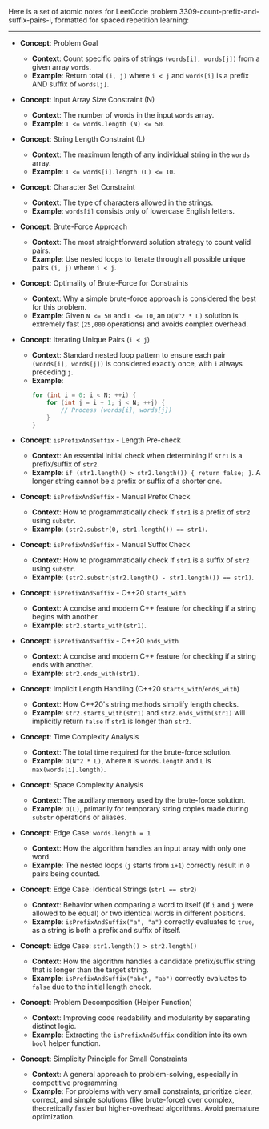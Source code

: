 Here is a set of atomic notes for LeetCode problem 3309-count-prefix-and-suffix-pairs-i, formatted for spaced repetition learning:

---

-   **Concept**: Problem Goal
    -   **Context**: Count specific pairs of strings `(words[i], words[j])` from a given array `words`.
    -   **Example**: Return total `(i, j)` where `i < j` and `words[i]` is a prefix AND suffix of `words[j]`.

-   **Concept**: Input Array Size Constraint (N)
    -   **Context**: The number of words in the input `words` array.
    -   **Example**: `1 <= words.length (N) <= 50`.

-   **Concept**: String Length Constraint (L)
    -   **Context**: The maximum length of any individual string in the `words` array.
    -   **Example**: `1 <= words[i].length (L) <= 10`.

-   **Concept**: Character Set Constraint
    -   **Context**: The type of characters allowed in the strings.
    -   **Example**: `words[i]` consists only of lowercase English letters.

-   **Concept**: Brute-Force Approach
    -   **Context**: The most straightforward solution strategy to count valid pairs.
    -   **Example**: Use nested loops to iterate through all possible unique pairs `(i, j)` where `i < j`.

-   **Concept**: Optimality of Brute-Force for Constraints
    -   **Context**: Why a simple brute-force approach is considered the best for this problem.
    -   **Example**: Given `N <= 50` and `L <= 10`, an `O(N^2 * L)` solution is extremely fast (`25,000` operations) and avoids complex overhead.

-   **Concept**: Iterating Unique Pairs (`i < j`)
    -   **Context**: Standard nested loop pattern to ensure each pair `(words[i], words[j])` is considered exactly once, with `i` always preceding `j`.
    -   **Example**:
        ```cpp
        for (int i = 0; i < N; ++i) {
            for (int j = i + 1; j < N; ++j) {
                // Process (words[i], words[j])
            }
        }
        ```

-   **Concept**: `isPrefixAndSuffix` - Length Pre-check
    -   **Context**: An essential initial check when determining if `str1` is a prefix/suffix of `str2`.
    -   **Example**: `if (str1.length() > str2.length()) { return false; }`. A longer string cannot be a prefix or suffix of a shorter one.

-   **Concept**: `isPrefixAndSuffix` - Manual Prefix Check
    -   **Context**: How to programmatically check if `str1` is a prefix of `str2` using `substr`.
    -   **Example**: `(str2.substr(0, str1.length()) == str1)`.

-   **Concept**: `isPrefixAndSuffix` - Manual Suffix Check
    -   **Context**: How to programmatically check if `str1` is a suffix of `str2` using `substr`.
    -   **Example**: `(str2.substr(str2.length() - str1.length()) == str1)`.

-   **Concept**: `isPrefixAndSuffix` - C++20 `starts_with`
    -   **Context**: A concise and modern C++ feature for checking if a string begins with another.
    -   **Example**: `str2.starts_with(str1)`.

-   **Concept**: `isPrefixAndSuffix` - C++20 `ends_with`
    -   **Context**: A concise and modern C++ feature for checking if a string ends with another.
    -   **Example**: `str2.ends_with(str1)`.

-   **Concept**: Implicit Length Handling (C++20 `starts_with`/`ends_with`)
    -   **Context**: How C++20's string methods simplify length checks.
    -   **Example**: `str2.starts_with(str1)` and `str2.ends_with(str1)` will implicitly return `false` if `str1` is longer than `str2`.

-   **Concept**: Time Complexity Analysis
    -   **Context**: The total time required for the brute-force solution.
    -   **Example**: `O(N^2 * L)`, where `N` is `words.length` and `L` is `max(words[i].length)`.

-   **Concept**: Space Complexity Analysis
    -   **Context**: The auxiliary memory used by the brute-force solution.
    -   **Example**: `O(L)`, primarily for temporary string copies made during `substr` operations or aliases.

-   **Concept**: Edge Case: `words.length = 1`
    -   **Context**: How the algorithm handles an input array with only one word.
    -   **Example**: The nested loops (`j` starts from `i+1`) correctly result in `0` pairs being counted.

-   **Concept**: Edge Case: Identical Strings (`str1 == str2`)
    -   **Context**: Behavior when comparing a word to itself (if `i` and `j` were allowed to be equal) or two identical words in different positions.
    -   **Example**: `isPrefixAndSuffix("a", "a")` correctly evaluates to `true`, as a string is both a prefix and suffix of itself.

-   **Concept**: Edge Case: `str1.length() > str2.length()`
    -   **Context**: How the algorithm handles a candidate prefix/suffix string that is longer than the target string.
    -   **Example**: `isPrefixAndSuffix("abc", "ab")` correctly evaluates to `false` due to the initial length check.

-   **Concept**: Problem Decomposition (Helper Function)
    -   **Context**: Improving code readability and modularity by separating distinct logic.
    -   **Example**: Extracting the `isPrefixAndSuffix` condition into its own `bool` helper function.

-   **Concept**: Simplicity Principle for Small Constraints
    -   **Context**: A general approach to problem-solving, especially in competitive programming.
    -   **Example**: For problems with very small constraints, prioritize clear, correct, and simple solutions (like brute-force) over complex, theoretically faster but higher-overhead algorithms. Avoid premature optimization.